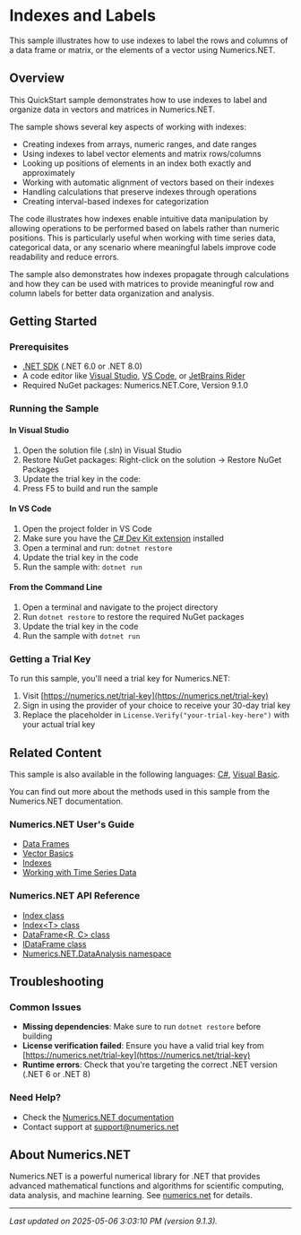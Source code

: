 # Indexes and Labels

This sample illustrates how to use indexes to label the rows and columns of a data frame or matrix, or the elements of a vector using Numerics.NET.

## Overview

This QuickStart sample demonstrates how to use indexes to label and organize data in vectors and matrices in Numerics.NET.

The sample shows several key aspects of working with indexes:
- Creating indexes from arrays, numeric ranges, and date ranges
- Using indexes to label vector elements and matrix rows/columns
- Looking up positions of elements in an index both exactly and approximately
- Working with automatic alignment of vectors based on their indexes
- Handling calculations that preserve indexes through operations
- Creating interval-based indexes for categorization

The code illustrates how indexes enable intuitive data manipulation by allowing operations to be performed
based on labels rather than numeric positions. This is particularly useful when working with time series
data, categorical data, or any scenario where meaningful labels improve code readability and reduce errors.

The sample also demonstrates how indexes propagate through calculations and how they can be used with
matrices to provide meaningful row and column labels for better data organization and analysis.


## Getting Started

### Prerequisites

- [.NET SDK](https://dotnet.microsoft.com/download) (.NET 6.0 or .NET 8.0)
- A code editor like [Visual Studio](https://visualstudio.microsoft.com/), [VS Code](https://code.visualstudio.com/), or [JetBrains Rider](https://www.jetbrains.com/rider/)
- Required NuGet packages: Numerics.NET.Core, Version 9.1.0

### Running the Sample

#### In Visual Studio
1. Open the solution file (.sln) in Visual Studio
2. Restore NuGet packages: Right-click on the solution → Restore NuGet Packages
3. Update the trial key in the code:
4. Press F5 to build and run the sample

#### In VS Code

1. Open the project folder in VS Code
2. Make sure you have the [C# Dev Kit extension](https://marketplace.visualstudio.com/items?itemName=ms-dotnettools.csdevkit) installed
3. Open a terminal and run: `dotnet restore`
4. Update the trial key in the code 
5. Run the sample with: `dotnet run`

#### From the Command Line

1. Open a terminal and navigate to the project directory
2. Run `dotnet restore` to restore the required NuGet packages
3. Update the trial key in the code
4. Run the sample with `dotnet run`

### Getting a Trial Key

To run this sample, you'll need a trial key for Numerics.NET:

1. Visit [https://numerics.net/trial-key](https://numerics.net/trial-key)
2. Sign in using the provider of your choice to receive your 30-day trial key
3. Replace the placeholder in `License.Verify("your-trial-key-here")` with your actual trial key

## Related Content

This sample is also available in the following languages: 
[C#](https://github.com/NumericsDotNet/quickstart-csharp/tree/net8.0/data-analysis/indexes-and-labels), [Visual Basic](https://github.com/NumericsDotNet/quickstart-visualbasic/tree/net8.0/data-analysis/indexes-and-labels).

You can find out more about the methods used in this sample from the Numerics.NET documentation.

### Numerics.NET User's Guide

- [Data Frames](https://numerics.netdata-analysis/data-frames)
- [Vector Basics](https://numerics.netvector-and-matrix/vectors/vector-basics)
- [Indexes](https://numerics.netdata-analysis/indexes)
- [Working with Time Series Data](https://numerics.netdata-analysis/working-with-time-series-data)

### Numerics.NET API Reference

- [Index class](https://numerics.net/documentation/latest/reference/numerics.net.dataanalysis.index)
- [Index&lt;T&gt; class](https://numerics.net/documentation/latest/reference/numerics.net.dataanalysis.index-1)
- [DataFrame&lt;R, C&gt; class](https://numerics.net/documentation/latest/reference/numerics.net.dataanalysis.dataframe-2)
- [IDataFrame class](https://numerics.net/documentation/latest/reference/numerics.net.dataanalysis.idataframe)
- [Numerics.NET.DataAnalysis namespace](https://numerics.net/documentation/latest/reference/numerics.net.dataanalysis)


## Troubleshooting

### Common Issues

- **Missing dependencies**: Make sure to run `dotnet restore` before building
- **License verification failed**: Ensure you have a valid trial key from [https://numerics.net/trial-key](https://numerics.net/trial-key)
- **Runtime errors**: Check that you're targeting the correct .NET version (.NET 6 or .NET 8)

### Need Help?

- Check the [Numerics.NET documentation](https://numerics.net/documentation/)
- Contact support at [support@numerics.net](mailto:support@numerics.net?subject=IndexesAndLabels%20QuickStart%20Sample%20%28F%23%29)

## About Numerics.NET

Numerics.NET is a powerful numerical library for .NET that provides advanced mathematical 
functions and algorithms for scientific computing, data analysis, and machine learning.
See [numerics.net](https://numerics.net) for details.

---

_Last updated on 2025-05-06 3:03:10 PM (version 9.1.3)._
